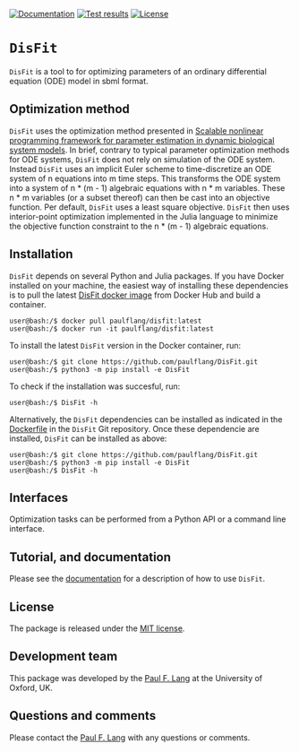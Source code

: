 [![Documentation](https://readthedocs.org/projects/disfit/badge/?version=latest)](https://disfit.readthedocs.io/en/documentation/)
[![Test results](https://circleci.com/gh/paulflang/disfit.svg?style=shield)](https://app.circleci.com/pipelines/github/paulflang/DisFit)
[![License](https://img.shields.io/github/license/paulflang/disfit.svg)](LICENSE)

# `DisFit`

`DisFit` is a tool to for optimizing parameters of an ordinary differential equation (ODE) model in sbml format.

## Optimization method

`DisFit` uses the optimization method presented in [Scalable nonlinear programming framework for parameter estimation in dynamic biological system models](https://journals.plos.org/ploscompbiol/article?id=10.1371/journal.pcbi.1006828). In brief, contrary to typical parameter optimization methods for ODE systems, `DisFit` does not rely on simulation of the ODE system. Instead `DisFit` uses an implicit Euler scheme to time-discretize an ODE system of n equations into m time steps. This transforms the ODE system into a system of n * (m - 1) algebraic equations with n * m variables. These n * m variables (or a subset thereof) can then be cast into an objective function. Per default, `DisFit` uses a least square objective. `DisFit` then uses interior-point optimization implemented in the Julia language to minimize the objective function constraint to the n * (m - 1) algebraic equations.

## Installation

`DisFit` depends on several Python and Julia packages. If you have Docker installed on your machine, the easiest way of installing these dependencies is to pull the latest [DisFit docker image](https://hub.docker.com/repository/docker/paulflang/disfit) from Docker Hub and build a container.
  ```
  user@bash:/$ docker pull paulflang/disfit:latest
  user@bash:/$ docker run -it paulflang/disfit:latest
  ```
To install the latest `DisFit` version in the Docker container, run:
  ```
  user@bash:/$ git clone https://github.com/paulflang/DisFit.git
  user@bash:/$ python3 -m pip install -e DisFit
  ```
To check if the installation was succesful, run:
  ```
  user@bash:/$ DisFit -h
  ```

Alternatively, the `DisFit` dependencies can be installed as indicated in the [Dockerfile](https://github.com/paulflang/DisFit/blob/master/Dockerfile) in the `DisFit` Git repository. Once these dependencie are installed, `DisFit` can be installed as above:
  ```
  user@bash:/$ git clone https://github.com/paulflang/DisFit.git
  user@bash:/$ python3 -m pip install -e DisFit
  user@bash:/$ DisFit -h
  ```

## Interfaces

Optimization tasks can be performed from a Python API or a command line interface.

## Tutorial, and documentation
Please see the [documentation](https://disfit.readthedocs.io/en/documentation/index.html) for a description of how to use `DisFit`. 

## License
The package is released under the [MIT license](LICENSE).

## Development team
This package was developed by the [Paul F. Lang](https://www.linkedin.com/in/paul-lang-7b54a81a3/) at the University of Oxford, UK.


## Questions and comments
Please contact the [Paul F. Lang](mailto:paul.lang@wolfson.ox.ac.uk) with any questions or comments.
